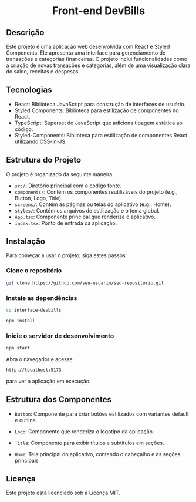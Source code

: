 <h1 align="center">Front-end DevBills </h1>

## Descrição
Este projeto é uma aplicação web desenvolvida com React e Styled Components. Ele apresenta uma interface para gerenciamento de transações e categorias financeiras. O projeto inclui funcionalidades como a criação de novas transações e categorias, além de uma visualização clara do saldo, receitas e despesas.

<!-- ![screen result](/path) -->

## Tecnologias
* React: Biblioteca JavaScript para construção de interfaces de usuário.
* Styled Components: Biblioteca para estilização de componentes no React.
* TypeScript: Superset do JavaScript que adiciona tipagem estática ao código.
* Styled-Components: Biblioteca para estilização de componentes React utilizando CSS-in-JS.

## Estrutura do Projeto

O projeto é organizado da seguinte maneira

* `src/`: Diretório principal com o código fonte.
* `components/`: Contém os componentes reutilizáveis do projeto (e.g., Button, Logo, Title).
* `screens/`: Contém as páginas ou telas do aplicativo (e.g., Home).
* `styles/`: Contém os arquivos de estilização e o tema global.
* `App.tsx`: Componente principal que renderiza o aplicativo.
* `index.tsx`: Ponto de entrada da aplicação.

## Instalação

Para começar a usar o projeto, siga estes passos:

### Clone o repositório

```sh
git clone https://github.com/seu-usuario/seu-repositorio.git
```

### Instale as dependências

```sh
cd interface-devbills
```

```sh
npm install
```

### Inicie o servidor de desenvolvimento

```sh
npm start
```

Abra o navegador e acesse 
```sh
http://localhost:5173 
```
para ver a aplicação em execução.


## Estrutura dos Componentes

* `Button`: Componente para criar botões estilizados com variantes default e outline.

* `Logo`: Componente que renderiza o logotipo da aplicação.

* `Title`: Componente para exibir títulos e subtítulos em seções.

* `Home`: Tela principal do aplicativo, contendo o cabeçalho e as seções principais

## Licença
Este projeto está licenciado sob a Licença MIT.